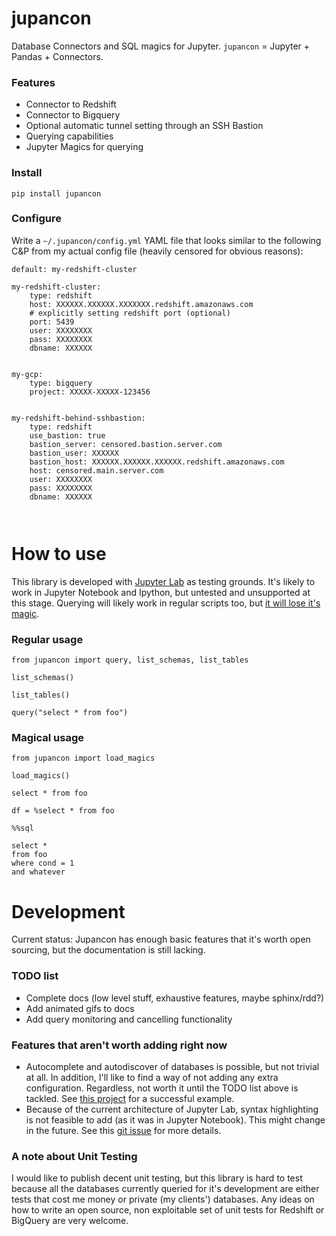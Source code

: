 # jupancon

Database Connectors and SQL magics for Jupyter. `jupancon` = Jupyter + Pandas + Connectors.

### Features

- Connector to Redshift
- Connector to Bigquery
- Optional automatic tunnel setting through an SSH Bastion
- Querying capabilities
- Jupyter Magics for querying

### Install

```
pip install jupancon
```
### Configure

Write a `~/.jupancon/config.yml` YAML file that looks similar to the following C&P from my actual config file (heavily censored for obvious reasons):

```
default: my-redshift-cluster

my-redshift-cluster: 
    type: redshift
    host: XXXXXX.XXXXXX.XXXXXXX.redshift.amazonaws.com
    # explicitly setting redshift port (optional)
    port: 5439
    user: XXXXXXXX
    pass: XXXXXXXX
    dbname: XXXXXX


my-gcp:
    type: bigquery
    project: XXXXX-XXXXX-123456


my-redshift-behind-sshbastion:
    type: redshift
    use_bastion: true
    bastion_server: censored.bastion.server.com
    bastion_user: XXXXXX
    bastion_host: XXXXXX.XXXXXX.XXXXXX.redshift.amazonaws.com
    host: censored.main.server.com
    user: XXXXXXXX
    pass: XXXXXXXX
    dbname: XXXXXX



```

# How to use

This library is developed with [Jupyter Lab](https://jupyterlab.readthedocs.io/en/stable/getting_started/overview.html) as testing grounds. It's likely to work in Jupyter Notebook and Ipython, but untested and unsupported at this stage. Querying will likely work in regular scripts too, but [it will lose it's magic](https://ipython.readthedocs.io/en/stable/interactive/magics.html). 

### Regular usage

```
from jupancon import query, list_schemas, list_tables

list_schemas()

list_tables()

query("select * from foo")
```

### Magical usage

```
from jupancon import load_magics

load_magics()
```

```
select * from foo
```

```
df = %select * from foo
```

```
%%sql

select * 
from foo
where cond = 1
and whatever
```

# Development

Current status: Jupancon has enough basic features that it's worth open sourcing, but the documentation is still lacking.

### TODO list

- Complete docs (low level stuff, exhaustive features, maybe sphinx/rdd?)
- Add animated gifs to docs 
- Add query monitoring and cancelling functionality

### Features that aren't worth adding right now

- Autocomplete and autodiscover of databases is possible, but not trivial at all. In addition, I'll like to find a way of not adding any extra configuration. Regardless, not worth it until the TODO list above is tackled. See [this project](https://github.com/jupyter-lsp/jupyterlab-lsp) for a successful example.
- Because of the current architecture of Jupyter Lab, syntax highlighting is not feasible to add (as it was in Jupyter Notebook). This might change in the future. See this [git issue](https://github.com/jupyterlab/jupyterlab/issues/3869) for more details.


### A note about Unit Testing

I would like to publish decent unit testing, but this library is hard to test because all the databases currently queried for it's development are either tests that cost me money or private (my clients') databases. Any ideas on how to write an open source, non exploitable set of unit tests for Redshift or BigQuery are very welcome.

